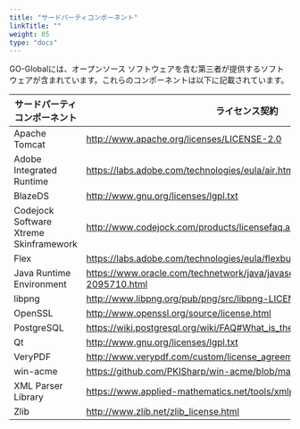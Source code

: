 ```yaml
---
title: "サードパーティコンポーネント"
linkTitle: ""
weight: 05
type: "docs"
---
```

GO-Globalには、オープンソース ソフトウェアを含む第三者が提供するソフトウェアが含まれています。これらのコンポーネントは以下に記載されています。

| サードパーティコンポーネント           | ライセンス契約                                                            |
|----------------------------------------|---------------------------------------------------------------------------|
| Apache Tomcat                          | http://www.apache.org/licenses/LICENSE-2.0                                |
| Adobe Integrated Runtime               | https://labs.adobe.com/technologies/eula/air.html                         |
| BlazeDS                                | http://www.gnu.org/licenses/lgpl.txt                                      |
| Codejock Software Xtreme Skinframework | http://www.codejock.com/products/licensefaq.asp                           |
| Flex                                   | https://labs.adobe.com/technologies/eula/flexbuilder_linux.html           |
| Java Runtime Environment               | https://www.oracle.com/technetwork/java/javase/jre-8-readme-2095710.html  |
| libpng                                 | http://www.libpng.org/pub/png/src/libpng-LICENSE.txt                      |
| OpenSSL                                | http://www.openssl.org/source/license.html                                |
| PostgreSQL                             | https://wiki.postgresql.org/wiki/FAQ#What_is_the_license_of_PostgreSQL.3F |
| Qt                                     | http://www.gnu.org/licenses/lgpl.txt                                      |
| VeryPDF                                | http://www.verypdf.com/custom/license_agreement.htm                       |
| win-acme                               | https://github.com/PKISharp/win-acme/blob/master/LICENSE                  |
| XML Parser Library                     | https://www.applied-mathematics.net/tools/xmlparser_doc/html/index.html   |
| Zlib                                   | http://www.zlib.net/zlib_license.html                                     |






  

      

             